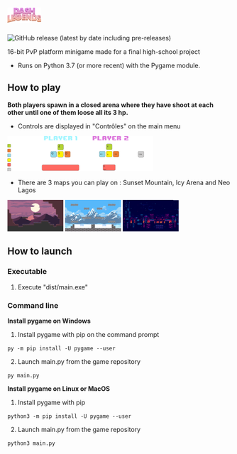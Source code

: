 # <img alt="Title" src="dist/assets/Background/menu/logo.png" width="15%">

![GitHub release (latest by date including pre-releases)](https://img.shields.io:/github/v/release/PandAmiral/dash-legends?include_prereleases)

16-bit PvP platform minigame made for a final high-school project

- Runs on Python 3.7 (or more recent) with the Pygame module.

## How to play
**Both players spawn in a closed arena where they have shoot at each other until one of them loose all its 3 hp.**

- Controls are displayed in "Contrôles" on the main menu
<img alt="Controls" src="dist/assets/Miscellaneous/Option/controls.png" width="65%">

- There are 3 maps you can play on : Sunset Mountain, Icy Arena and Neo Lagos

<img alt="SM" src="dist/assets/Background/sunset_mountain/mountain_preview.png" width="25%"> <img alt="IA" src="dist/assets/Background/icy_arena/arena_preview.png" width="25%"> <img alt="NL" src="dist/assets/Background/neo_lagos/neo_preview.png" width="25%">

## How to launch

### Executable

1. Execute "dist/main.exe"

### Command line

**Install pygame on Windows**

1. Install pygame with pip on the command prompt
```
py -m pip install -U pygame --user
```
2. Launch main.py from the game repository
```
py main.py
```

**Install pygame on Linux or MacOS**

1. Install pygame with pip
```
python3 -m pip install -U pygame --user
```
2. Launch main.py from the game repository
```
python3 main.py
```
